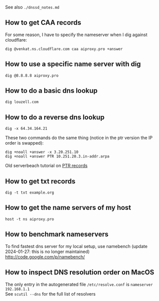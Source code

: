 See also `./dnssd_notes.md`  
  
## How to get CAA records  
  
For some reason, I have to specify the nameserver when I dig against cloudflare:  
  
    dig @venkat.ns.cloudflare.com caa aiproxy.pro +answer  
  
## How to use a specific name server with dig  
  
	dig @8.8.8.8 aiproxy.pro  
  
## How to do a basic dns lookup  
  
    dig louzell.com  
  
## How to do a reverse dns lookup  
  
    dig -x 64.34.164.21  
  
These two commands do the same thing (notice in the ptr version the IP order is swapped):  
  
    dig +noall +answer -x 3.20.251.10  
    dig +noall +answer PTR 10.251.20.3.in-addr.arpa  
  
Old serverbeach tutorial on [PTR records](https://web.archive.org/web/20080221045403/http://forums.serverbeach.com/showthread.php?t=5469)  
  
## How to get txt records  
  
    dig -t txt example.org  
  
## How to get the name servers of my host  
  
    host -t ns aiproxy.pro  
  
## How to benchmark nameservers  
  
To find fastest dns server for my local setup, use namebench (update 2024-01-27: this is no longer maintained)  
http://code.google.com/p/namebench/  
  
## How to inspect DNS resolution order on MacOS  
The only entry in the autogenerated file `/etc/resolve.conf` is `nameserver 192.168.1.1`  
See `scutil --dns` for the full list of resolvers   
